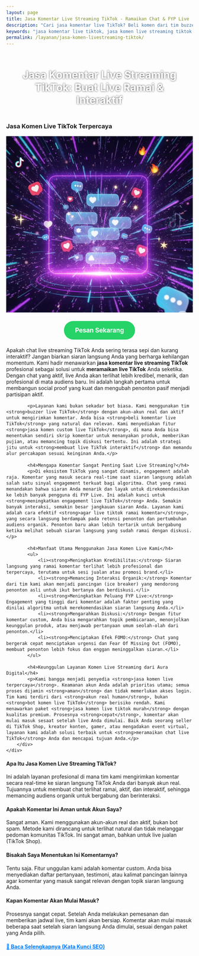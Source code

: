 ```yaml
---
layout: page
title: Jasa Komentar Live Streaming TikTok - Ramaikan Chat & FYP Live
description: "Cari jasa komentar live TikTok? Beli komen dari tim buzzer profesional untuk ramaikan chat live Anda. Layanan auto komen custom, aman, dan terpercaya untuk meningkatkan engagement & pancing audiens organik."
keywords: "jasa komentar live tiktok, jasa komen live streaming tiktok, beli komentar live tiktok, jual komen live tiktok, auto komen live tiktok, bot komen live tiktok, jasa ramaikan live tiktok, cara meramaikan chat live tiktok, membuat live tiktok interaktif, meningkatkan engagement live tiktok, agar live tiktok ramai komentar, jasa pancing audiens live, menaikkan penonton live tiktok, jasa buzzer live tiktok, tim buzzer komen live, sewa buzzer untuk live streaming, panel komen live tiktok, jasa komen dari akun real, jasa komen custom live tiktok, jasa komen live tiktok murah, jasa komen live terpercaya, jasa komen live aman, komentar live tiktok cepat, harga jasa komentar live tiktok, jasa interaksi live tiktok untuk jualan"
permalink: /layanan/jasa-komen-livestreaming-tiktok/
---
```


<script type="application/ld+json">
{
  "@context": "https://schema.org",
  "@graph": [
    {
      "@type": "WebSite",
      "@id": "https://auradigital.id/#website",
      "url": "https://auradigital.id/",
      "name": "auradigital.id"
    },
    {
      "@type": "WebPage",
      "@id": "https://auradigital.id/layanan/jasa-komen-livestreaming-tiktok/#webpage",
      "url": "https://auradigital.id/layanan/jasa-komen-livestreaming-tiktok/",
      "name": "Jasa Komentar Live TikTok | Buat Chat Ramai & Interaktif",
      "isPartOf": {
        "@id": "https://auradigital.id/#website"
      },
      "breadcrumb": {
        "@id": "https://auradigital.id/layanan/jasa-komen-livestreaming-tiktok/#breadcrumb"
      },
      "description": "Butuh jasa komentar untuk live streaming di TikTok? Kami adalah solusi untuk membuat chat live Anda terlihat ramai dan aktif. Layanan buzzer terpercaya untuk memancing interaksi dan meningkatkan engagement."
    },
    {
      "@type": "Service",
      "name": "Jasa Komentar Live Streaming TikTok",
      "serviceType": "Social Media Engagement",
      "provider": {
        "@type": "WebSite",
        "name": "auradigital.id",
        "url": "https://auradigital.id/"
      },
      "areaServed": {
        "@type": "Country",
        "name": "Indonesia"
      },
      "description": "Jasa komentar custom dari akun real human untuk membuat chat live streaming TikTok Anda menjadi interaktif dan ramai. Layanan terpercaya untuk memancing audiens dan meningkatkan peluang FYP Live."
    },
    {
      "@type": "Product",
      "name": "Paket Komentar Live Streaming TikTok",
      "image": "https://raw.githubusercontent.com/AzkaAtta/azkaatta.github.io/main/image/jasa-komen-livestreaming-tiktok.webp",
      "description": "Beli paket komentar untuk siaran langsung di TikTok. Dikerjakan oleh tim buzzer profesional untuk membuat chat live terlihat ramai, aktif, dan memancing interaksi organik. Solusi aman dan cepat.",
      "brand": {
        "@type": "Brand",
        "name": "auradigital.id"
      },
      "offers": {
        "@type": "Offer",
        "priceCurrency": "IDR",
        "price": "3000",
        "availability": "https://schema.org/InStock",
        "url": "https://auradigital.id/layanan/jasa-komen-livestreaming-tiktok/"
      }
    },
    {
      "@type": "BreadcrumbList",
      "@id": "https://auradigital.id/layanan/jasa-komen-livestreaming-tiktok/#breadcrumb",
      "itemListElement": [
        {
          "@type": "ListItem",
          "position": 1,
          "name": "Home",
          "item": "https://auradigital.id/"
        },
        {
          "@type": "ListItem",
          "position": 2,
          "name": "Layanan",
          "item": "https://auradigital.id/layanan/"
        },
        {
          "@type": "ListItem",
          "position": 3,
          "name": "Jasa Komentar Live Streaming TikTok",
          "item": "https://auradigital.id/layanan/jasa-komen-livestreaming-tiktok/"
        }
      ]
    },
    {
      "@type": "FAQPage",
      "mainEntity": [
        {
          "@type": "Question",
          "name": "Apa itu Jasa Komentar Live Streaming TikTok?",
          "acceptedAnswer": {
            "@type": "Answer",
            "text": "Ini adalah layanan di mana tim kami mengirimkan komentar secara real-time ke siaran langsung TikTok Anda. Tujuannya adalah untuk membuat chat terlihat ramai, aktif, dan interaktif."
          }
        },
        {
          "@type": "Question",
          "name": "Apakah komentar ini aman untuk akun saya?",
          "acceptedAnswer": {
            "@type": "Answer",
            "text": "Sangat aman. Semua komentar berasal dari akun real human, bukan bot. Kami fokus pada kualitas interaksi yang natural untuk menjaga keamanan akun dan live streaming Anda, terutama untuk live jualan."
          }
        },
        {
          "@type": "Question",
          "name": "Bisakah saya menentukan isi komentarnya (custom)?",
          "acceptedAnswer": {
            "@type": "Answer",
            "text": "Tentu saja. Anda bisa memberikan skrip atau arahan komentar yang spesifik agar relevan dengan topik live streaming Anda, misalnya untuk menanyakan produk atau memberikan testimoni."
          }
        }
      ]
    }
  ]
}
</script>

<h1 style="text-align: center; color: #fff; text-shadow: 0 0 4px rgba(0,0,0,0.7); padding: 20px 15px;">
    Jasa Komentar Live Streaming TikTok: Buat Live Ramai & Interaktif
</h1>

<div class="jasa-top-komen-tiktok-container">
    <div class="service-card" id="jasa-komen-livestreaming-tiktok-card" onclick="toggleService(this)">
        <h3>Jasa Komen Live TikTok Terpercaya</h3>
        <img src="https://raw.githubusercontent.com/AzkaAtta/azkaatta.github.io/main/image/jasa-komen-livestreaming-tiktok.webp" alt="Jasa Komentar untuk Live Streaming TikTok" style="max-width:100%; height:auto;" loading="lazy">
        <a href="https://wa.me/62895402343693?text=Halo,%20saya%20tertarik%20dengan%20Jasa%20Komen%20Live%20Streaming%20TikTok.%20Bisa%20info%20lebih%20lanjut?" target="_blank" class="whatsapp-button" style="display: block; width: fit-content; margin: 20px auto; padding: 15px 30px; background-color: #25D366; color: white; text-align: center; text-decoration: none; border-radius: 50px; font-size: 1.2em; font-weight: bold; transition: background-color 0.3s ease;">
            Pesan Sekarang
        </a>
        <div class="service-description">
            <p>Apakah chat live streaming TikTok Anda sering terasa sepi dan kurang interaktif? Jangan biarkan siaran langsung Anda yang berharga kehilangan momentum. Kami hadir menawarkan <strong>jasa komentar live streaming TikTok</strong> profesional sebagai solusi untuk <strong>meramaikan live TikTok</strong> Anda seketika. Dengan chat yang aktif, live Anda akan terlihat lebih kredibel, menarik, dan profesional di mata audiens baru. Ini adalah langkah pertama untuk membangun social proof yang kuat dan mengubah penonton pasif menjadi partisipan aktif.</p>

            <p>Layanan kami bukan sekadar bot biasa. Kami menggunakan tim <strong>buzzer live TikTok</strong> dengan akun-akun real dan aktif untuk mengirimkan komentar. Anda bisa <strong>beli komentar live TikTok</strong> yang natural dan relevan. Kami menyediakan fitur <strong>jasa komen custom live TikTok</strong>, di mana Anda bisa menentukan sendiri skrip komentar untuk menanyakan produk, memberikan pujian, atau memancing topik diskusi tertentu. Ini adalah strategi jitu untuk <strong>membuat live TikTok interaktif</strong> dan memandu alur percakapan sesuai keinginan Anda.</p>

            <h4>Mengapa Komentar Sangat Penting Saat Live Streaming?</h4>
            <p>Di ekosistem TikTok yang sangat dinamis, engagement adalah raja. Komentar yang masuk secara real-time saat siaran langsung adalah salah satu sinyal engagement terkuat bagi algoritma. Chat yang ramai menandakan bahwa siaran Anda menarik dan layak untuk direkomendasikan ke lebih banyak pengguna di FYP Live. Ini adalah kunci untuk <strong>meningkatkan engagement live TikTok</strong> Anda. Semakin banyak interaksi, semakin besar jangkauan siaran Anda. Layanan kami adalah cara efektif <strong>agar live tiktok ramai komentar</strong>, yang secara langsung berdampak pada retensi penonton dan pertumbuhan audiens organik. Penonton baru akan lebih tertarik untuk bergabung ketika melihat sebuah siaran langsung yang sudah ramai dengan diskusi.</p>

            <h4>Manfaat Utama Menggunakan Jasa Komen Live Kami</h4>
            <ul>
                <li><strong>Meningkatkan Kredibilitas:</strong> Siaran langsung yang ramai komentar terlihat lebih profesional dan terpercaya, terutama untuk sesi jualan atau promosi brand.</li>
                <li><strong>Memancing Interaksi Organik:</strong> Komentar dari tim kami akan menjadi pancingan (ice breaker) yang mendorong penonton asli untuk ikut bertanya dan berdiskusi.</li>
                <li><strong>Meningkatkan Peluang FYP Live:</strong> Engagement yang tinggi dari komentar adalah faktor penting yang dinilai algoritma untuk merekomendasikan siaran langsung Anda.</li>
                <li><strong>Mengarahkan Diskusi:</strong> Dengan fitur komentar custom, Anda bisa mengarahkan topik pembicaraan, menonjolkan keunggulan produk, atau menjawab pertanyaan umum seolah-olah dari penonton.</li>
                <li><strong>Menciptakan Efek FOMO:</strong> Chat yang bergerak cepat menciptakan urgensi dan Fear Of Missing Out (FOMO), membuat penonton lebih fokus dan enggan meninggalkan siaran.</li>
            </ul>

            <h4>Keunggulan Layanan Komen Live Streaming dari Aura Digital</h4>
            <p>Kami bangga menjadi penyedia <strong>jasa komen live terpercaya</strong>. Keamanan akun Anda adalah prioritas utama; semua proses dijamin <strong>aman</strong> dan tidak memerlukan akses login. Tim kami terdiri dari <strong>akun real human</strong>, bukan <strong>bot komen live TikTok</strong> berisiko rendah. Kami menawarkan paket <strong>jasa komen live tiktok murah</strong> dengan kualitas premium. Prosesnya <strong>cepat</strong>, komentar akan mulai masuk sesaat setelah live Anda dimulai. Baik Anda seorang seller di TikTok Shop, kreator konten, gamer, atau mengadakan event virtual, layanan kami adalah solusi terbaik untuk <strong>meramaikan chat live TikTok</strong> Anda dan mencapai tujuan Anda.</p>
        </div>
    </div>
</div>

<style>
  /* Struktur CSS Anda tidak diubah */
</style>

<div class="accordion">
  <div class="accordion-item">
    <div class="accordion-title"><h4>Apa Itu Jasa Komen Live Streaming TikTok?</h4></div>
    <div class="accordion-content">
      Ini adalah layanan profesional di mana tim kami mengirimkan komentar secara real-time ke siaran langsung TikTok Anda dari banyak akun real. Tujuannya untuk membuat chat terlihat ramai, aktif, dan interaktif, sehingga memancing audiens organik untuk bergabung dan berinteraksi.
    </div>
  </div>

  <div class="accordion-item">
    <div class="accordion-title"><h4>Apakah Komentar Ini Aman untuk Akun Saya?</h4></div>
    <div class="accordion-content">
      Sangat aman. Kami menggunakan akun-akun real dan aktif, bukan bot spam. Metode kami dirancang untuk terlihat natural dan tidak melanggar pedoman komunitas TikTok. Ini sangat aman, bahkan untuk live jualan (TikTok Shop).
    </div>
  </div>

  <div class="accordion-item">
    <div class="accordion-title"><h4>Bisakah Saya Menentukan Isi Komentarnya?</h4></div>
    <div class="accordion-content">
      Tentu saja. Fitur unggulan kami adalah komentar custom. Anda bisa menyediakan daftar pertanyaan, testimoni, atau kalimat pancingan lainnya agar komentar yang masuk sangat relevan dengan topik siaran langsung Anda.
    </div>
  </div>
  
  <div class="accordion-item">
    <div class="accordion-title"><h4>Kapan Komentar Akan Mulai Masuk?</h4></div>
    <div class="accordion-content">
      Prosesnya sangat cepat. Setelah Anda melakukan pemesanan dan memberikan jadwal live, tim kami akan bersiap. Komentar akan mulai masuk beberapa saat setelah siaran langsung Anda dimulai, sesuai dengan paket yang Anda pilih.
    </div>
  </div>
</div>

<script>
  // Struktur JS Anda tidak diubah
</script>


<style>
  /* Struktur CSS Anda tidak diubah */
</style>

<div class="toggle-container">
    <div class="toggle-btn" onclick="toggleHiddenContent()">📌 Baca Selengkapnya (Kata Kunci SEO)</div>
    <div id="hiddenSeoContent" class="hidden-content">
        <ul>
            <li><strong>Jasa komentar live tiktok</strong> terpercaya dari tim buzzer profesional.</li>
            <li><strong>Beli komentar live tiktok</strong> untuk membuat chat ramai dan interaktif.</li>
            <li>Layanan <strong>auto komen live tiktok</strong> dengan fitur custom teks.</li>
            <li>Solusi <strong>meramaikan live tiktok</strong> untuk online shop dan kreator.</li>
            <li><strong>Jasa buzzer live tiktok</strong> dengan akun real human Indonesia.</li>
            <li><strong>Meningkatkan engagement live tiktok</strong> agar lebih mudah masuk FYP.</li>
            <li><strong>Harga jasa komentar live tiktok</strong> yang murah dan terjangkau.</li>
            <li><strong>Panel komen live tiktok</strong> dengan proses yang cepat dan aman.</li>
            <li>Kami <strong>jual komen live tiktok</strong> berkualitas, bukan dari bot spam.</li>
            <li>Cara efektif <strong>agar live tiktok ramai komentar</strong> dan pancing audiens.</li>
            <li><strong>Jasa interaksi live tiktok untuk jualan</strong> agar produk lebih meyakinkan.</li>
            <li>Layanan <strong>jasa komen live streaming tiktok</strong> profesional dan terukur.</li>
            <li><strong>Sewa buzzer untuk live streaming</strong> agar chat tidak pernah sepi.</li>
            <li>Proses 100% <strong>aman tanpa password</strong>, cukup kirimkan link live Anda.</li>
            <li>Komentar masuk <strong>cepat</strong> dan natural, tidak terlihat seperti spam.</li>
            <li>Buat siaran langsung Anda terlihat lebih <strong>profesional</strong> dan kredibel.</li>
            <li>Pancing interaksi untuk meningkatkan <strong>gift</strong> dan <strong>saweran</strong> dari penonton asli.</li>
            <li>Sistem <strong>bot komen live tiktok</strong> cerdas yang dikelola oleh tim ahli.</li>
            <li>Penyedia <strong>jasa komen live terpercaya</strong> dengan ribuan klien puas.</li>
            <li>Didukung oleh <strong>tim buzzer komen live</strong> yang siap kapan saja.</li>
        </ul>
    </div>
</div>

<style>
    .toggle-container {
        /* Anda bisa sesuaikan margin ini */
        margin-top: 20px; 
    }
    .toggle-btn {
        cursor: pointer;
        color: #007bff;
        text-decoration: underline;
        display: inline-block;
        font-weight: bold;
    }
    .hidden-content {
        /* Ini adalah kunci utamanya, konten disembunyikan secara default */
        display: none; 
        margin-top: 15px;
        padding: 15px;
        border: 1px solid #ddd;
        border-radius: 8px;
        background-color: #f9f9f9;
    }
    .hidden-content ul {
        margin: 0;
        padding-left: 20px;
    }
    .hidden-content li {
        margin-bottom: 8px;
    }
</style>

<script>
    // Pastikan konten tersembunyi saat halaman dimuat
    document.addEventListener("DOMContentLoaded", function() {
        document.getElementById("hiddenSeoContent").style.display = "none";
    });

    function toggleHiddenContent() {
        var content = document.getElementById("hiddenSeoContent");
        var button = document.querySelector(".toggle-btn");
        
        // Cek kondisi saat ini
        if (content.style.display === "none") {
            content.style.display = "block";
            button.textContent = "📌 Tutup Selengkapnya";
        } else {
            content.style.display = "none";
            button.textContent = "📌 Baca Selengkapnya";
        }
    }
</script>


